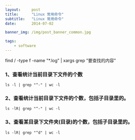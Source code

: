 ```yaml
---
layout:     post
title:      "Linux 常用命令"
subtitle:   "Linux 常用命令"
date:       2014-07-02

banner_img: /img/post_banner_common.jpg

tags:
    - software
---
```


find / -type f -name "*.log" | xargs grep "要查找的内容"

### 1、查看统计当前目录下文件的个数
	ls -l | grep "^-" | wc -l

### 2、查看统计当前目录下文件的个数，包括子目录里的。
	ls -lR| grep "^-" | wc -l

### 3、查看某目录下文件夹(目录)的个数，包括子目录里的。
	ls -lR| grep "^d" | wc -l

